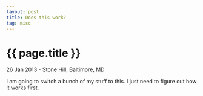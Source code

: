 ```yaml
---
layout: post
title: Does this work?
tag: misc
---
```


{{ page.title }}
================

<p class="meta">26 Jan 2013 - Stone Hill, Baltimore, MD</p>

I am going to switch a bunch of my stuff to this. I just need to figure out how it works first.